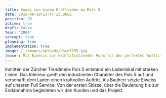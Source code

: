 ```yaml
---
title: Sowas von einem Kraftladen im Puls 5
date: 2018-09-19T13:47:23.068Z
position: 20
active: true
draft: false
Year: '2004'
concept: true
planning: true
implementation: true
image: /./images/uploads/dscn3255.jpg
teaser: Mit Eiweiss zur kraftstrotzenden Form für den perfekten Auftritt
---
```

Inmitten der Zürcher Trendmeile Puls 5 entstand ein Ladenlokal mit starken Linien. Das Interieur greift den industriellen Charakter des Puls 5 auf und verschafft dem Laden einen kraftvollen Auftritt. Als Bauherr setzte Eiweiss auf unseren Full Service: Von der ersten Skizze, über die Bauleitung bis zur Endabnahme begleiteten wir den Kunden und das Projekt.
